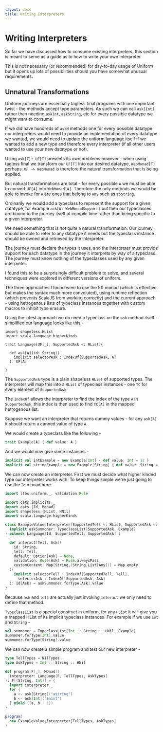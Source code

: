 ```yaml
---
layout: docs
title: Writing Interpreters
---
```


# Writing Interpreters

So far we have discussed how to consume existing interpreters, this
section is meant to serve as a guide as to how to write your own interpreter.

This is not necessary (or recommended) for day-to-day usage of Uniform
but it opens up lots of possibilities should you have somewhat unusual
requirements.

## Unnatural Transformations

Uniform journeys are essentially tagless final programs with one
important twist - the methods accept type parameters. As such we
can call `ask[Int]` rather than needing `askInt`, `askString`, etc for
every possible datatype we might want to consume.

If we did have hundreds of `askN` methods one for every
possible datatype our interpreters would need to provide an
implementation of every datatype we wanted, we would need to
update the uniform language itself if we wanted to add a new type and
therefore every interpreter (if all other users wanted to use your new
datatype or not).

Using `ask[T]: UF[T]` presents its own problems however - when using tagless
final we transform our `UF[T]` into our desired datatype,
`WebMonad[T]` perhaps. `UF ~> WebMonad` is therefore the natural
transformation that is being applied.

But natural transformations are total - for every possible `A` we must
be able to convert `UF[A]` into `WebMonad[A]`. Therefore the only methods
we would be able to invoke for `A` are ones that belong to `Any` such
as `toString`.

Ordinarily we would add a typeclass to represent the support for a
given datatype, for example `ask[A: WebMonadSupport]` but then our
typeclasses are bound to the journey itself at compile time rather
than being specific to a given interpreter.

We need something that is _not quite_ a natural transformation. Our
journey should be able to refer to any datatype it needs but the
typeclass instance should be owned and retrieved by the interpreter.

The journey must declare the types it uses, and the interpreter must
provide support for each datatype in the journey it interprets by way
of a typeclass. The journey must know nothing of the typeclasses used
by any given interpreter.

I found this to be a surprisingly difficult problem to solve, and
several techniques were explored in different versions of uniform.

The three approaches I found were to use the Eff monad (which is
effective but makes the syntax much more convoluted), using runtime
reflection (which prevents ScalaJS from working correctly) and the
current approach - using hetrogenous lists of typeclass instances
together with custom macros to inhibit type erasure.

Using the latest approach we do need a typeclass on the `ask` method
itself - simplified our language looks like this -

```
import shapeless.HList
import scala.language.higherKinds

trait Language[UF[_], SupportedAsk <: HList]{

  def ask[A](id: String)(
    implicit selectorAsk : IndexOf[SupportedAsk, A]
  ): UF[A]

}
```

The `SupportedAsk` type is a plain shapeless `HList` of supported
types. The interpreter will map this into a `HList` of typeclass
instances - one `TC` for every element of `SupportedAsk`.

The `IndexOf` allows the interpreter to find the index of
the type `A` in `SupportedAsk`, this index is then used to find
`TC[A]` in the mapped hetrogenous list.

Suppose we want an interpreter that returns dummy values - for any
`ask[A]` it should return a canned value of type `A`.

We would create a typeclass like the following -

```scala 
trait Example[A] { def value: A }
```

And we would now give some instances -

```scala 
implicit val intExample = new Example[Int] { def value: Int = 12 }
implicit val stringExample = new Example[String] { def value: String = "test" }
```

We can now create an interpreter. First we must decide what higher
kinded type our interpreter works with. To keep things simple we're
just going to use the `Id` monad here.

```scala 
import ltbs.uniform._, validation.Rule

import cats.implicits._
import cats.{Id, Monad}
import shapeless.{HList, HNil}
import scala.language.higherKinds

class ExampleValuesInterpreter[SupportedTell <: HList, SupportedAsk <: HList](
  implicit askSummoner: TypeclassList[SupportedAsk, Example]
) extends Language[Id, SupportedTell, SupportedAsk] {

  def interact[Tell, Ask](
    id: String,
    tell: Tell,
    default: Option[Ask] = None,
    validation: Rule[Ask] = Rule.alwaysPass,
    customContent: Map[String,(String,List[Any])] = Map.empty
  )(
    implicit selectorTell : IndexOf[SupportedTell, Tell],
      selectorAsk : IndexOf[SupportedAsk, Ask]
  ): Id[Ask] = askSummoner.forType[Ask].value
}
```

Because `ask` and `tell` are actually just invoking `interact` we only
need to define that method.

`TypeclassList` is a special construct in uniform, for any `HList`
it will give you a mapped HList of its implicit typeclass
instances. For example if we use `Int` and `String` -

```scala
val summoner = TypeclassList[Int :: String :: HNil, Example]
summoner.forType[Int].value
summoner.forType[String].value
```

We can now create a simple program and test our new interpreter -

```scala 
type TellTypes = NilTypes
type AskTypes = Int :: String :: HNil

def program[F[_]: Monad](
  interpreter: Language[F, TellTypes, AskTypes]
): F[(String, Int)] = {
  import interpreter._
  for {
    a <- ask[String]("astring")
    b <- ask[Int]("anint")
  } yield ((a, b + 1))
}
```

```scala 
program(
  new ExampleValuesInterpreter[TellTypes, AskTypes]
)
```
